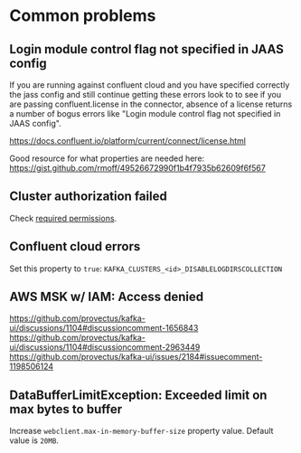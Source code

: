 # Common problems

## Login module control flag not specified in JAAS config

If you are running against confluent cloud and you have specified correctly the jass config and still continue getting these errors look to to see if you are passing confluent.license in the connector, absence of a license returns a number of bogus errors like "Login module control flag not specified in JAAS config".

https://docs.confluent.io/platform/current/connect/license.html

Good resource for what properties are needed here: https://gist.github.com/rmoff/49526672990f1b4f7935b62609f6f567

## Cluster authorization failed

Check [required permissions](https://github.com/provectus/kafka-ui/wiki/FAQ#required-aclmsk-permissions).

## Confluent cloud errors

Set this property to `true`: `KAFKA_CLUSTERS_<id>_DISABLELOGDIRSCOLLECTION`

## AWS MSK w/ IAM: Access denied

https://github.com/provectus/kafka-ui/discussions/1104#discussioncomment-1656843 https://github.com/provectus/kafka-ui/discussions/1104#discussioncomment-2963449 https://github.com/provectus/kafka-ui/issues/2184#issuecomment-1198506124

## DataBufferLimitException: Exceeded limit on max bytes to buffer

Increase `webclient.max-in-memory-buffer-size` property value. Default value is `20MB`.
